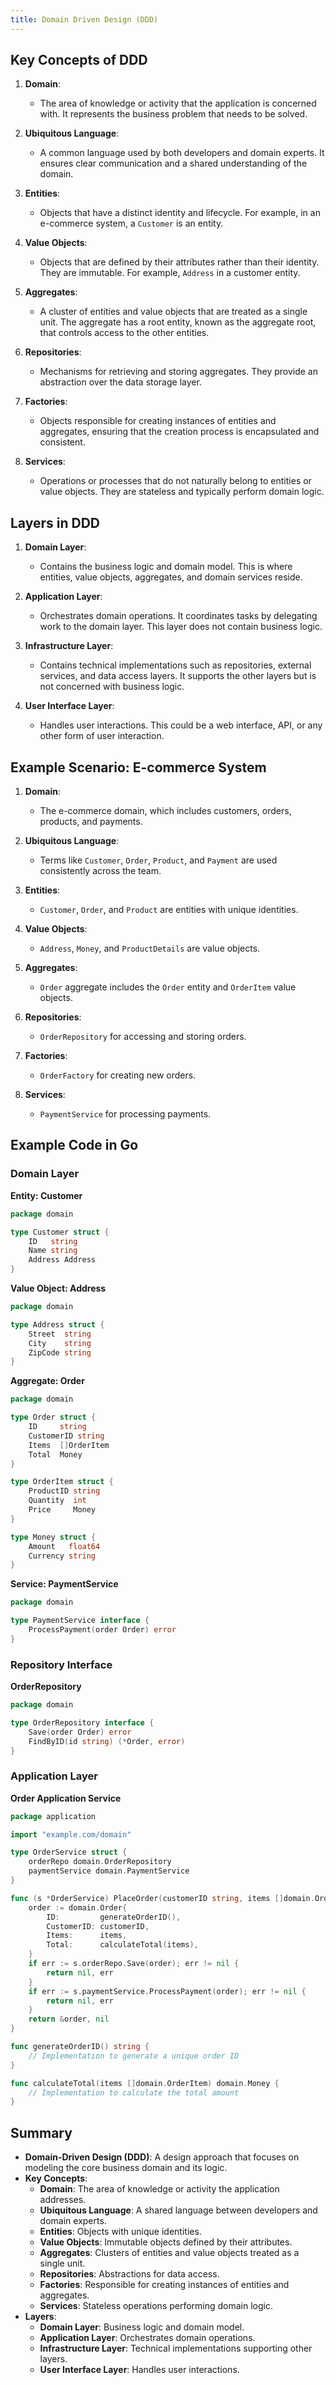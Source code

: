 ```yaml
---
title: Domain Driven Design (DDD)
---
```


## Key Concepts of DDD

1. **Domain**:

   - The area of knowledge or activity that the application is concerned with. It represents the business problem that needs to be solved.

2. **Ubiquitous Language**:

   - A common language used by both developers and domain experts. It ensures clear communication and a shared understanding of the domain.

3. **Entities**:

   - Objects that have a distinct identity and lifecycle. For example, in an e-commerce system, a `Customer` is an entity.

4. **Value Objects**:

   - Objects that are defined by their attributes rather than their identity. They are immutable. For example, `Address` in a customer entity.

5. **Aggregates**:

   - A cluster of entities and value objects that are treated as a single unit. The aggregate has a root entity, known as the aggregate root, that controls access to the other entities.

6. **Repositories**:

   - Mechanisms for retrieving and storing aggregates. They provide an abstraction over the data storage layer.

7. **Factories**:

   - Objects responsible for creating instances of entities and aggregates, ensuring that the creation process is encapsulated and consistent.

8. **Services**:
   - Operations or processes that do not naturally belong to entities or value objects. They are stateless and typically perform domain logic.

## Layers in DDD

1. **Domain Layer**:

   - Contains the business logic and domain model. This is where entities, value objects, aggregates, and domain services reside.

2. **Application Layer**:

   - Orchestrates domain operations. It coordinates tasks by delegating work to the domain layer. This layer does not contain business logic.

3. **Infrastructure Layer**:

   - Contains technical implementations such as repositories, external services, and data access layers. It supports the other layers but is not concerned with business logic.

4. **User Interface Layer**:
   - Handles user interactions. This could be a web interface, API, or any other form of user interaction.

## Example Scenario: E-commerce System

1. **Domain**:

   - The e-commerce domain, which includes customers, orders, products, and payments.

2. **Ubiquitous Language**:

   - Terms like `Customer`, `Order`, `Product`, and `Payment` are used consistently across the team.

3. **Entities**:

   - `Customer`, `Order`, and `Product` are entities with unique identities.

4. **Value Objects**:

   - `Address`, `Money`, and `ProductDetails` are value objects.

5. **Aggregates**:

   - `Order` aggregate includes the `Order` entity and `OrderItem` value objects.

6. **Repositories**:

   - `OrderRepository` for accessing and storing orders.

7. **Factories**:

   - `OrderFactory` for creating new orders.

8. **Services**:
   - `PaymentService` for processing payments.

## Example Code in Go

### Domain Layer

**Entity: Customer**

```go
package domain

type Customer struct {
    ID   string
    Name string
    Address Address
}
```

**Value Object: Address**

```go
package domain

type Address struct {
    Street  string
    City    string
    ZipCode string
}
```

**Aggregate: Order**

```go
package domain

type Order struct {
    ID     string
    CustomerID string
    Items  []OrderItem
    Total  Money
}

type OrderItem struct {
    ProductID string
    Quantity  int
    Price     Money
}

type Money struct {
    Amount   float64
    Currency string
}
```

**Service: PaymentService**

```go
package domain

type PaymentService interface {
    ProcessPayment(order Order) error
}
```

### Repository Interface

**OrderRepository**

```go
package domain

type OrderRepository interface {
    Save(order Order) error
    FindByID(id string) (*Order, error)
}
```

### Application Layer

**Order Application Service**

```go
package application

import "example.com/domain"

type OrderService struct {
    orderRepo domain.OrderRepository
    paymentService domain.PaymentService
}

func (s *OrderService) PlaceOrder(customerID string, items []domain.OrderItem) (*domain.Order, error) {
    order := domain.Order{
        ID:         generateOrderID(),
        CustomerID: customerID,
        Items:      items,
        Total:      calculateTotal(items),
    }
    if err := s.orderRepo.Save(order); err != nil {
        return nil, err
    }
    if err := s.paymentService.ProcessPayment(order); err != nil {
        return nil, err
    }
    return &order, nil
}

func generateOrderID() string {
    // Implementation to generate a unique order ID
}

func calculateTotal(items []domain.OrderItem) domain.Money {
    // Implementation to calculate the total amount
}
```

## Summary

- **Domain-Driven Design (DDD)**: A design approach that focuses on modeling the core business domain and its logic.
- **Key Concepts**:
  - **Domain**: The area of knowledge or activity the application addresses.
  - **Ubiquitous Language**: A shared language between developers and domain experts.
  - **Entities**: Objects with unique identities.
  - **Value Objects**: Immutable objects defined by their attributes.
  - **Aggregates**: Clusters of entities and value objects treated as a single unit.
  - **Repositories**: Abstractions for data access.
  - **Factories**: Responsible for creating instances of entities and aggregates.
  - **Services**: Stateless operations performing domain logic.
- **Layers**:
  - **Domain Layer**: Business logic and domain model.
  - **Application Layer**: Orchestrates domain operations.
  - **Infrastructure Layer**: Technical implementations supporting other layers.
  - **User Interface Layer**: Handles user interactions.
